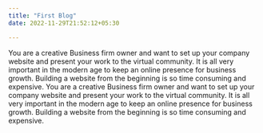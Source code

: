 ```yaml
---
title: "First Blog"
date: 2022-11-29T21:52:12+05:30

---
```


You are a creative Business firm owner and want to set up your company website and present your work to the virtual community. It is all very important in the modern age to keep an online presence for business growth. Building a website from the beginning is so time consuming and expensive.
You are a creative Business firm owner and want to set up your company website and present your work to the virtual community. It is all very important in the modern age to keep an online presence for business growth. Building a website from the beginning is so time consuming and expensive.


